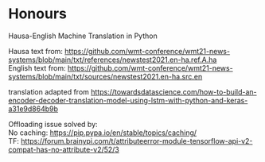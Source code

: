 # Honours
Hausa-English Machine Translation in Python

Hausa text from: https://github.com/wmt-conference/wmt21-news-systems/blob/main/txt/references/newstest2021.en-ha.ref.A.ha <br />
English text from: https://github.com/wmt-conference/wmt21-news-systems/blob/main/txt/sources/newstest2021.en-ha.src.en

translation adapted from https://towardsdatascience.com/how-to-build-an-encoder-decoder-translation-model-using-lstm-with-python-and-keras-a31e9d864b9b

Offloading issue solved by: <br />
No caching: https://pip.pypa.io/en/stable/topics/caching/ <br />
TF: https://forum.brainypi.com/t/attributeerror-module-tensorflow-api-v2-compat-has-no-attribute-v2/52/3
